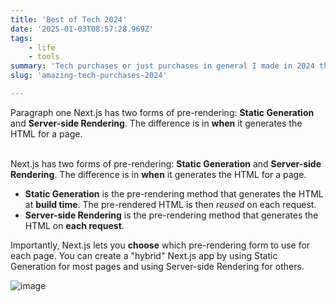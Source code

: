 ```yaml
---
title: 'Best of Tech 2024'
date: '2025-01-03T08:57:28.969Z'
tags:
    - life
    - tools
summary: 'Tech purchases or just purchases in general I made in 2024 that have made my life easier.'
slug: 'amazing-tech-purchases-2024'

---
```


Paragraph one Next.js has two forms of pre-rendering: **Static Generation** and **Server-side Rendering**. The difference is in **when** it generates the HTML for a page. <br/><br/>

Next.js has two forms of pre-rendering: **Static Generation** and **Server-side Rendering**. The difference is in **when** it generates the HTML for a page.

- **Static Generation** is the pre-rendering method that generates the HTML at **build time**. The pre-rendered HTML is then _reused_ on each request.
- **Server-side Rendering** is the pre-rendering method that generates the HTML on **each request**.<br />

Importantly, Next.js lets you **choose** which pre-rendering form to use for each page. You can create a "hybrid" Next.js app by using Static Generation for most pages and using Server-side Rendering for others.

![image](/blog-images/nerd.png)
